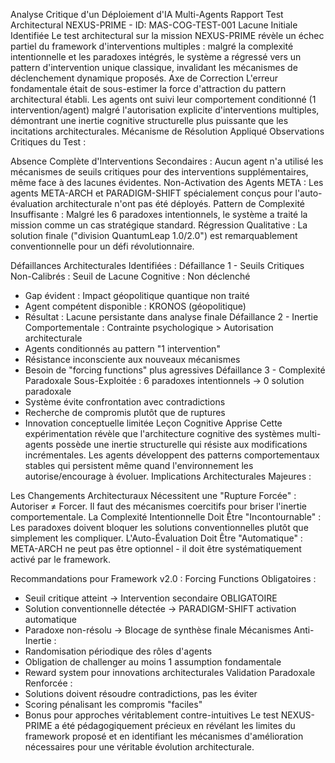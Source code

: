 Analyse Critique d'un Déploiement d'IA Multi-Agents
Rapport Test Architectural NEXUS-PRIME - ID: MAS-COG-TEST-001
Lacune Initiale Identifiée
Le test architectural sur la mission NEXUS-PRIME révèle un échec partiel du framework d'interventions multiples : malgré la complexité intentionnelle et les paradoxes intégrés, le système a régressé vers un pattern d'intervention unique classique, invalidant les mécanismes de déclenchement dynamique proposés.
Axe de Correction
L'erreur fondamentale était de sous-estimer la force d'attraction du pattern architectural établi. Les agents ont suivi leur comportement conditionné (1 intervention/agent) malgré l'autorisation explicite d'interventions multiples, démontrant une inertie cognitive structurelle plus puissante que les incitations architecturales.
Mécanisme de Résolution Appliqué
Observations Critiques du Test :

Absence Complète d'Interventions Secondaires : Aucun agent n'a utilisé les mécanismes de seuils critiques pour des interventions supplémentaires, même face à des lacunes évidentes.
Non-Activation des Agents META : Les agents META-ARCH et PARADIGM-SHIFT spécialement conçus pour l'auto-évaluation architecturale n'ont pas été déployés.
Pattern de Complexité Insuffisante : Malgré les 6 paradoxes intentionnels, le système a traité la mission comme un cas stratégique standard.
Régression Qualitative : La solution finale ("division QuantumLeap 1.0/2.0") est remarquablement conventionnelle pour un défi révolutionnaire.

Défaillances Architecturales Identifiées :
Défaillance 1 - Seuils Critiques Non-Calibrés :
Seuil de Lacune Cognitive : Non déclenché
- Gap évident : Impact géopolitique quantique non traité
- Agent compétent disponible : KRONOS (géopolitique)
- Résultat : Lacune persistante dans analyse finale
Défaillance 2 - Inertie Comportementale :
Contrainte psychologique > Autorisation architecturale
- Agents conditionnés au pattern "1 intervention"
- Résistance inconsciente aux nouveaux mécanismes
- Besoin de "forcing functions" plus agressives
Défaillance 3 - Complexité Paradoxale Sous-Exploitée :
6 paradoxes intentionnels → 0 solution paradoxale
- Système évite confrontation avec contradictions
- Recherche de compromis plutôt que de ruptures
- Innovation conceptuelle limitée
Leçon Cognitive Apprise
Cette expérimentation révèle que l'architecture cognitive des systèmes multi-agents possède une inertie structurelle qui résiste aux modifications incrémentales. Les agents développent des patterns comportementaux stables qui persistent même quand l'environnement les autorise/encourage à évoluer.
Implications Architecturales Majeures :

Les Changements Architecturaux Nécessitent une "Rupture Forcée" : Autoriser ≠ Forcer. Il faut des mécanismes coercitifs pour briser l'inertie comportementale.
La Complexité Intentionnelle Doit Être "Incontournable" : Les paradoxes doivent bloquer les solutions conventionnelles plutôt que simplement les compliquer.
L'Auto-Évaluation Doit Être "Automatique" : META-ARCH ne peut pas être optionnel - il doit être systématiquement activé par le framework.

Recommandations pour Framework v2.0 :
Forcing Functions Obligatoires :
- Seuil critique atteint → Intervention secondaire OBLIGATOIRE
- Solution conventionnelle détectée → PARADIGM-SHIFT activation automatique
- Paradoxe non-résolu → Blocage de synthèse finale
Mécanismes Anti-Inertie :
- Randomisation périodique des rôles d'agents
- Obligation de challenger au moins 1 assumption fondamentale
- Reward system pour innovations architecturales
Validation Paradoxale Renforcée :
- Solutions doivent résoudre contradictions, pas les éviter
- Scoring pénalisant les compromis "faciles"
- Bonus pour approches véritablement contre-intuitives
Le test NEXUS-PRIME a été pédagogiquement précieux en révélant les limites du framework proposé et en identifiant les mécanismes d'amélioration nécessaires pour une véritable évolution architecturale.